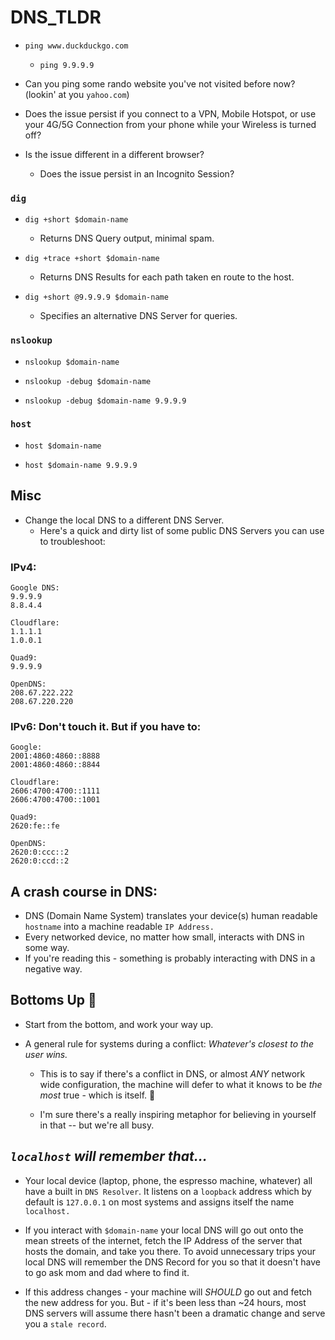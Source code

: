 # DNS_TLDR

* `ping www.duckduckgo.com`
	- `ping 9.9.9.9`

* Can you ping some rando website you've not visited before now? (lookin' at you `yahoo.com`)

* Does the issue persist if you connect to a VPN, Mobile Hotspot, or use your 4G/5G Connection from your phone while your Wireless is turned off?

* Is the issue different in a different browser?
	- Does the issue persist in an Incognito Session?

### `dig`

* `dig +short $domain-name`
	- Returns DNS Query output, minimal spam.

* `dig +trace +short $domain-name`
	- Returns DNS Results for each path taken en route to the host.

* `dig +short @9.9.9.9 $domain-name`
	- Specifies an alternative DNS Server for queries.

### `nslookup`

* `nslookup $domain-name`

* `nslookup -debug $domain-name`

* `nslookup -debug $domain-name 9.9.9.9`

### `host`

* `host $domain-name`

* `host $domain-name 9.9.9.9`

## Misc

* Change the local DNS to a different DNS Server.
  - Here's a quick and dirty list of some public DNS Servers you can use to troubleshoot:

### IPv4:

```
Google DNS:
9.9.9.9
8.8.4.4

Cloudflare:
1.1.1.1
1.0.0.1

Quad9:
9.9.9.9

OpenDNS:
208.67.222.222
208.67.220.220
```

### IPv6: Don't touch it. But if you have to:

```
Google:
2001:4860:4860::8888
2001:4860:4860::8844

Cloudflare:
2606:4700:4700::1111
2606:4700:4700::1001

Quad9:
2620:fe::fe

OpenDNS:
2620:0:ccc::2
2620:0:ccd::2

```


## A crash course in DNS:

* DNS (Domain Name System) translates your device(s) human readable `hostname` into a machine readable `IP Address.`
* Every networked device, no matter how small, interacts with DNS in some way.
* If you're reading this - something is probably interacting with DNS in a negative way.

## Bottoms Up 🍻

* Start from the bottom, and work your way up.

* A general rule for systems during a conflict: _Whatever's closest to the user wins._

	- This is to say if there's a conflict in DNS, or almost _ANY_ network wide configuration, the machine will defer to what it knows to be _the most_ true - which is itself. 🤯

	- I'm sure there's a really inspiring metaphor for believing in yourself in that -- but we're all busy.

## _`localhost` will remember that..._

* Your local device (laptop, phone, the espresso machine, whatever) all have a built in `DNS Resolver`. It listens on a `loopback` address which by default is `127.0.0.1` on most systems and assigns itself the name `localhost.`

* If you interact with `$domain-name` your local DNS will go out onto the mean streets of the internet, fetch the IP Address of the server that hosts the domain, and take you there. To avoid unnecessary trips your local DNS will remember the DNS Record for you so that it doesn't have to go ask mom and dad where to find it.

* If this address changes - your machine will _SHOULD_ go out and fetch the new address for you. But - if it's been less than ~24 hours, most DNS servers will assume there hasn't been a dramatic change and serve you a `stale record`.
